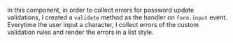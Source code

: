 In this component, in order to collect errors for password update validations, I created a `validate` method as the handler on `form.input` event. Everytime the user input a character, I collect errors of the custom validation rules and render the errors in a list style.
